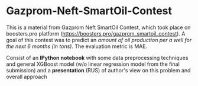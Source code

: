 # Gazprom-Neft-SmartOil-Contest
This is a material from Gazprom Neft SmartOil Contest, which took place on boosters.pro platform (https://boosters.pro/gazprom_smartoil_contest). A goal of this contest was to predict an *amount of oil production per a well for the next 6 months (in tons)*. The evaluation metric is MAE.

Consist of an **IPython notebook** with some data preprocessing techniques and general XGBoost model (w/o linear regression model from the final submission) and a **presentation** (RUS) of author's view on this problem and overall approach
